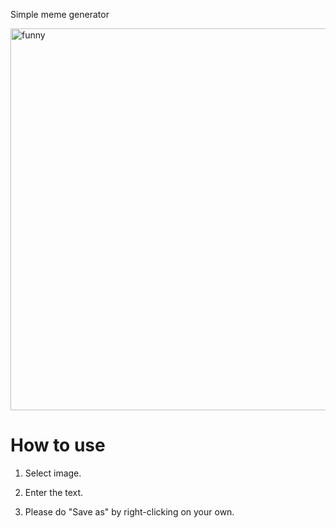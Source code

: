 Simple meme generator

<img width="611" alt="funny" src="https://user-images.githubusercontent.com/26701035/72593976-b0cf6880-3949-11ea-9fab-b9ff1056875a.png">

# How to use

1. Select image.

2. Enter the text.

3. Please do "Save as" by right-clicking on your own.
